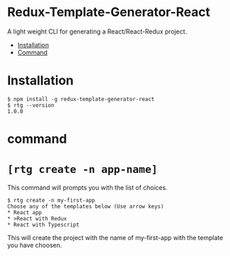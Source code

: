Redux-Template-Generator-React
====

A light weight CLI for generating a React/React-Redux project. 


* [Installation](#Installation)
* [Command](#command)

# Installation

```sh-session
$ npm install -g redux-template-generator-react
$ rtg --version
1.0.0
```

# command


# `[rtg create -n app-name]`

This command will prompts you with the list of choices.

```sh-session
$ rtg create -n my-first-app
Choose any of the templates below (Use arrow keys)
* React app
* >React with Redux
* React with Typescript
```
This will create the project with the name of my-first-app with the template you have choosen. 

  

